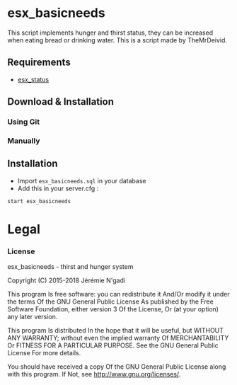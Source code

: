 # esx_basicneeds
This script implements hunger and thirst status, they can be increased when eating bread or drinking water.
This is a script made by TheMrDeivid.

## Requirements
- [esx_status](https://github.com/ESX-Org/esx_status)

## Download & Installation

### Using Git

### Manually

## Installation
- Import `esx_basicneeds.sql` in your database
- Add this in your server.cfg :

```
start esx_basicneeds
```

# Legal
### License
esx_basicneeds - thirst and hunger system

Copyright (C) 2015-2018 Jérémie N'gadi

This program Is free software: you can redistribute it And/Or modify it under the terms Of the GNU General Public License As published by the Free Software Foundation, either version 3 Of the License, Or (at your option) any later version.

This program Is distributed In the hope that it will be useful, but WITHOUT ANY WARRANTY; without even the implied warranty Of MERCHANTABILITY Or FITNESS FOR A PARTICULAR PURPOSE. See the GNU General Public License For more details.

You should have received a copy Of the GNU General Public License along with this program. If Not, see http://www.gnu.org/licenses/.
